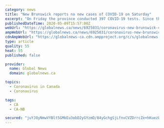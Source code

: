 ```yaml
---
category: news
title: "New Brunswick reports no new cases of COVID-19 on Saturday"
excerpt: "On Friday the province conducted 397 COVID-19 tests. Since the outbreak began New Brunswick has conducted a total of 17,426 tests."
publishedDateTime: 2020-05-09T15:57:00Z
webUrl: "https://globalnews.ca/news/6925031/coronavirus-new-brunswick-cases-may-9/"
ampWebUrl: "https://globalnews.ca/news/6925031/coronavirus-new-brunswick-cases-may-9/amp/"
cdnAmpWebUrl: "https://globalnews-ca.cdn.ampproject.org/c/s/globalnews.ca/news/6925031/coronavirus-new-brunswick-cases-may-9/amp/"
type: article
quality: 55
heat: 55
published: false

provider:
  name: Global News
  domain: globalnews.ca

topics:
  - Coronavirus in Canada
  - Coronavirus

tags:
  - CA
  - CA-NB

secured: "juYJOyNmwVYBlt5GMkEu3obD2yGYzmD/84yGchgSjLfnvCVZDrrcZe+hKuezLO9nWgmAlQglCCJNwS9ymQZ7UhZfSoIzHHQKXokifHx9/nXkhbP2O8tvPGSnNng3jLSOnwRUjjcAI73t3yNY/tc0sw6R0/a2kmWQJMHAXKekWOF02R5Q5V1wORMXN4UkliqGZDG/2gfty92LO8wrgOqYcVgPpi3E1EsipDQoKR/2UPo7fpCCE7J3VthYRkrRYGZAFbCqmVyS7ZraQ3K93WwH7SVNfXO9fl5APyyaD6RdHJYC+txBKEK9UeYG21CC/n6DY0AYFUImBiaCELjlBqXVMw7sQkQ0t3Ke3QiRsrnrXoItcZxHdDIfuf082eNlh6zzmUL/0LoQDnkiBQzjntHEv59evtFUkW3hQ6WQE7+Aj4mbD0gT3Fu1YAfNnUMyGKRS266gAkU4Q3HNlOtOZxbzSq2RoHR8ygxQUA5PNLrf4gg=;tGxrQOMC6Hej5lsFP52lpA=="
---
```


